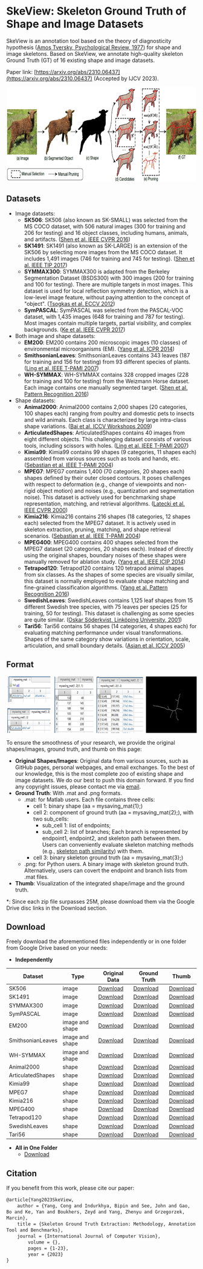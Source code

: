 # SkeView: Skeleton Ground Truth of Shape and Image Datasets

SkeView is an annotation tool based on the theory of diagnosticity hypothesis ([Amos Tversky, Psychological Review, 1977](http://www.ai.mit.edu/projects/dm/Tversky-features.pdf)) for shape and image skeletons. Based on SkeView, we annotate high-quality skeleton Ground Truth (GT) of 16 existing shape and image datasets. 

Paper link: [https://arxiv.org/abs/2310.06437](https://arxiv.org/abs/2310.06437) (Accepted by IJCV 2023).

<img src="skeview.jpg" height="250">

## Datasets

- Image datasets:
  - **SK506**: SK506 (also known as SK-SMALL) was selected from the MS COCO dataset, with 506 natural images (300 for training and 206 for testing) and 16 object classes, including humans, animals, and artifacts. ([Shen et al. IEEE CVPR 2016](https://openaccess.thecvf.com/content_cvpr_2016/papers/Shen_Object_Skeleton_Extraction_CVPR_2016_paper.pdf))
  - **SK1491**: SK1491 (also known as SK-LARGE) is an extension of the SK506 by selecting more images from the MS COCO dataset. It includes 1,491 images (746 for training and 745 for testing). ([Shen et al. IEEE TIP 2017](https://ieeexplore.ieee.org/abstract/document/8000414))
  - **SYMMAX300**: SYMMAX300 is adapted from the Berkeley Segmentation Dataset (BSDS300) with 300 images (200 for training and 100 for testing). There are multiple targets in most images. This dataset is used for local reflection symmetry detection, which is a low-level image feature, without paying attention to the concept of "object". ([Tsogkas et al. ECCV 2012](https://inria.hal.science/hal-00856535/document))
  - **SymPASCAL**: SymPASCAL was selected from the PASCAL-VOC dataset, with 1,435 images (648 for training and 787 for testing). Most images contain multiple targets, partial visibility, and complex backgrounds. ([Ke et al. IEEE CVPR 2017](https://openaccess.thecvf.com/content_cvpr_2017/papers/Ke_SRN_Side-output_Residual_CVPR_2017_paper.pdf))
- Both image and shape datasets:
  - **EM200**: EM200 contains 200 microscopic images (10 classes) of environmental microorganisms (EM). ([Yang et al. ICPR 2014](https://projet.liris.cnrs.fr/imagine/pub/proceedings/ICPR-2014/data/5209d374.pdf))
  - **SmithsonianLeaves**: SmithsonianLeaves contains 343 leaves (187 for training and 156 for testing) from 93 different species of plants. ([Ling et al. IEEE T-PAMI 2007](https://citeseerx.ist.psu.edu/document?repid=rep1&type=pdf&doi=c9bb27a60b6c2555a4c01c4c0b8808f1e3625403))
  - **WH-SYMMAX**: WH-SYMMAX contains 328 cropped images (228 for training and 100 for testing) from the Weizmann Horse dataset. Each image contains one manually segmented target. ([Shen et al. Pattern Recognition 2016](https://www.vlrlab.net/admin/uploads/avatars/Multiple_instance_subspace_learning_via_partial_random_projection_tree_for_local_reflection_symmetry_in_natural_images.pdf))
- Shape datasets:
  - **Animal2000**: Animal2000 contains 2,000 shapes (20 categories, 100 shapes each) ranging from poultry and domestic pets to insects and wild animals. Each class is characterized by large intra-class shape variations. ([Bai et al. ICCV Workshops 2009](http://pages.ucsd.edu/~ztu/publication/iccv09_nordia_ics.pdf))
  - **ArticulatedShapes**: ArticulatedShapes contains 40 images from eight different objects. This challenging dataset consists of various tools, including scissors with holes. ([Ling et al. IEEE T-PAMI 2007](https://citeseerx.ist.psu.edu/document?repid=rep1&type=pdf&doi=c9bb27a60b6c2555a4c01c4c0b8808f1e3625403))
  - **Kimia99**: Kimia99 contains 99 shapes (9 categories, 11 shapes each) assembled from various sources such as tools and hands, etc. ([Sebastian et al. IEEE T-PAMI 2004](https://ieeexplore.ieee.org/abstract/document/1273924))
  - **MPEG7**: MPEG7 contains 1,400 (70 categories, 20 shapes each) shapes defined by their outer closed contours. It poses challenges with respect to deformation (e.g., change of viewpoints and non-rigid object motion) and noises (e.g., quantization and segmentation noise). This dataset is actively used for benchmarking shape representation, matching, and retrieval algorithms. ([Latecki et al. IEEE CVPR 2000](https://ieeexplore.ieee.org/abstract/document/855850))
  - **Kimia216**: Kimia216 contains 216 shapes (18 categories, 12 shapes each) selected from the MPEG7 dataset. It is actively used in skeleton extraction, pruning, matching, and shape retrieval scenarios. ([Sebastian et al. IEEE T-PAMI 2004](https://ieeexplore.ieee.org/abstract/document/1273924))
  - **MPEG400**: MPEG400 contains 400 shapes selected from the MPEG7 dataset (20 categories, 20 shapes each). Instead of directly using the original shapes, boundary noises of these shapes were manually removed for ablation study. ([Yang et al. IEEE ICIP 2014](https://ieeexplore.ieee.org/abstract/document/7025446))
  - **Tetrapod120**: Tetrapod120 contains 120 tetrapod animal shapes from six classes. As the shapes of some species are visually similar, this dataset is normally employed to evaluate shape matching and fine-grained classification algorithms. ([Yang et al. Pattern Recognition 2016](https://www.sciencedirect.com/science/article/abs/pii/S0031320316000431))
  - **SwedishLeaves**: SwedishLeaves contains 1,125 leaf shapes from 15 different Swedish tree species, with 75 leaves per species (25 for training, 50 for testing). This dataset is challenging as some species are quite similar. ([Oskar Söderkvist, Linköping University, 2001](https://www.diva-portal.org/smash/get/diva2:303038/FULLTEXT01.pdf))
  - **Tari56**: Tari56 contains 56 shapes (14 categories, 4 shapes each) for evaluating matching performance under visual transformations. Shapes of the same category show variations in orientation, scale, articulation, and small boundary details. ([Asian et al. ICCV 2005](https://ieeexplore.ieee.org/abstract/document/1544875))


## Format

<img src="matlab.jpg" height="150">

To ensure the smoothness of your research, we provide the original shapes/images, ground truth, and thumb on this page: 
- **Original Shapes/Images**: Original data from various sources, such as GitHub pages, personal webpages, and email exchanges. To the best of our knowledge, this is the most complete zoo of existing shape and image datasets. We do our best to push this domain forward. If you find any copyright issues, please contact me via [email](https://cong-yang.github.io/).
- **Ground Truth**: With .mat and .png formats.
  - .mat: for Matlab users. Each file contains three cells:
    - cell 1: binary shape (aa = mysaving_mat{1};)
    - cell 2: component of ground truth (aa = mysaving_mat{2};), with two sub_cells:
      - sub_cell 1: list of endpoints;
      - sub_cell 2: list of branches; Each branch is represented by endpoint1, endpoint2, and skeleton path between them. Users can conveniently evaluate skeleton matching methods (e.g., [skeleton path similarity](https://ieeexplore.ieee.org/document/4359369)) with them.
    - cell 3: binary skeleton ground truth (aa = mysaving_mat{3};)
  - .png: for Python users. A binary image with skeleton ground truth. Alternatively, users can covert the endpoint and branch lists from .mat files.
- **Thumb**: Visualization of the integrated shape/image and the ground truth.

*: Since each zip file surpasses 25M, please download them via the Google Drive disc links in the Download section.

## Download

Freely download the aforementioned files independently or in one folder from Google Drive based on your needs:

- **Independently**

| Dataset  | Type | Original Data |  Ground Truth  |  Thumb  |
| ------------- | ------------- | ------------- | ------------- | ------------- |
| SK506 | image | [Download](https://drive.google.com/file/d/1YT7e2xejEhQ-rmkDk2TFEzjHrFbK4Yuw/view?usp=sharing) | [Download](https://drive.google.com/file/d/1XDEashqwtZh_0mck48h82A7IwEA-j5rg/view?usp=sharing) | [Download](https://drive.google.com/file/d/1MZKJcRI1Vtyn0Lv_-g-LnWuFFgQyu425/view?usp=sharing) |
| SK1491 | image  | [Download](https://drive.google.com/file/d/1yTlI7b-XC4PHA2NW_sT2OO2ZQrhHRHoe/view?usp=drive_link) | [Download](https://drive.google.com/file/d/1vlGFOy1PzgMuojwXLPLPatHsE5lzzU1r/view?usp=drive_link) | [Download](https://drive.google.com/file/d/1glKWiY8B5almi9N5k0bMm9KRhzlRifYR/view?usp=drive_link) |
| SYMMAX300  | image  | [Download](https://drive.google.com/file/d/1XxgY-7TbiJVaWp9FMhc8f0Vr7R2gG57o/view?usp=drive_link) | [Download](https://drive.google.com/file/d/1ZHhgy8u1xM_nNk1ZWC4q_24RfkKdJbyM/view?usp=drive_link) | [Download](https://drive.google.com/file/d/1tWi7ynb5WPOZMtB8rIJANNrf-f-2tbC_/view?usp=drive_link) |
| SymPASCAL  | image  | [Download](https://drive.google.com/file/d/1yYTkuDNQTI1UMHRb5y6jxnpbOFcRQgkt/view?usp=drive_link) | [Download](https://drive.google.com/file/d/1WoqEcJ8y3iGJPkSOxO_wY4MC2GDV9LSI/view?usp=drive_link) | [Download](https://drive.google.com/file/d/1NHJny7Ft3y04_NAhT6yOFzyC1aEfzwR2/view?usp=drive_link) |
| EM200  | image and shape  | [Download](https://drive.google.com/file/d/1MsXX83xSs_ZrhODErrMXzHpWGVdjW2n4/view?usp=drive_link) | [Download](https://drive.google.com/file/d/1dxDGnokJmA6x1yal_0KrppA2j38OhBUg/view?usp=drive_link) | [Download](https://drive.google.com/file/d/11zV4g7dl0DH_KWgBGwtiQLwZPLrjglE-/view?usp=drive_link) |
| SmithsonianLeaves  | image and shape  | [Download](https://drive.google.com/file/d/12hNjLCWaQh0FmDCwIXUIf4pI3H__ygSm/view?usp=drive_link) | [Download](https://drive.google.com/file/d/1iC0oU-tNAqA8inOGQciJqJSL3Ud7bJ6R/view?usp=drive_link) | [Download](https://drive.google.com/file/d/1QtspopRC04HhNSLsnb_V6KN9xpt1fLZ7/view?usp=drive_link) |
| WH-SYMMAX  | image and shape  | [Download](https://drive.google.com/file/d/1OQzi5goTCVaqQsL30S4sEhYBq3FUIv_Z/view?usp=drive_link) | [Download](https://drive.google.com/file/d/1h4WjROuocIhEdxU1nn2KmS8IcIDjw754/view?usp=drive_link) | [Download](https://drive.google.com/file/d/1sRYLmjPPHCgsgLqVn2U_4ZisKreVyPnV/view?usp=drive_link) |
| Animal2000  | shape | [Download](https://drive.google.com/file/d/1vmksd2CRLihgYa__WH95ouAiu4CFoeNm/view?usp=drive_link) | [Download](https://drive.google.com/file/d/1Fjrfx6pph2oFTqRz5tdScB85yeWy-2l2/view?usp=drive_link) | [Download](https://drive.google.com/file/d/1oxtsKDtdNKUd_5lLGVYYwoY1oOZNc9b9/view?usp=drive_link) |
| ArticulatedShapes  | shape  | [Download](https://drive.google.com/file/d/1wzA4T7-8iDYyXGj1g81HXq_uWN5HwysA/view?usp=drive_link) | [Download](https://drive.google.com/file/d/1d8RuEux48vVtMy-bukBX-IsMftQZOauI/view?usp=sharing) | [Download](https://drive.google.com/file/d/1iI75OA5udE3OPhYUXcQi2J46d_puctcO/view?usp=drive_link) |
| Kimia99  | shape  | [Download](https://drive.google.com/file/d/1mWIrVJ127d-3UTx8fDuSv9IeAVIIpCAG/view?usp=drive_link) | [Download](https://drive.google.com/file/d/14O9Q4bmdaTk-W_8bEDXiXZQGc-7hi7pW/view?usp=drive_link) | [Download](https://drive.google.com/file/d/1FR1f6GFm-letWhJuzYtYTWKjtb1Ivc5X/view?usp=drive_link) |
| MPEG7  | shape  | [Download](https://drive.google.com/file/d/1W4n8gdi0wOx3YPcqlmVd1cEn5pXsIyyJ/view?usp=drive_link) | [Download](https://drive.google.com/file/d/1_drMe5Tba-A9Fr1VtJFGAX0FP2jBQU9R/view?usp=drive_link) | [Download](https://drive.google.com/file/d/1k_4qfSx_j6pXo4B4VGuR9dZM1ZbW4PbP/view?usp=drive_link) |
| Kimia216  | shape  | [Download](https://drive.google.com/file/d/16KyJRlAWJmGe32EN75aoZH7D3XHMXAxb/view?usp=drive_link) | [Download](https://drive.google.com/file/d/1D_wLfITpmRRhy00zXdZWK9-XPdXYRYK9/view?usp=drive_link) | [Download](https://drive.google.com/file/d/1qSv8sOX7kfUXE8rHUHhMp9jq-dvqjYrn/view?usp=drive_link) |
| MPEG400  | shape  | [Download](https://drive.google.com/file/d/1Vf3H7oP1PSIdtxqo0-6lVrmEKnY3p2xV/view?usp=drive_link) | [Download](https://drive.google.com/file/d/1m04__AhdUy0d_uKk5pmOGQb-6GIcT_wD/view?usp=drive_link) | [Download](https://drive.google.com/file/d/1yHh3veW5h8U88nIfWykRiz4ugGB3-apG/view?usp=drive_link) |
| Tetrapod120  | shape  | [Download](https://drive.google.com/file/d/1P-DXfDNHoFZiBEk2wXB91w8tHzuPTT5o/view?usp=drive_link) | [Download](https://drive.google.com/file/d/1vtawOSMS4qT9slYSc19ybHIWnNarybEg/view?usp=drive_link) | [Download](https://drive.google.com/file/d/1Zvtosxz6y_l6vrDgjYH50QAi2yEi1pR4/view?usp=drive_link) |
| SwedishLeaves  | shape  | [Download](https://drive.google.com/file/d/1y9EwKsq_dnNLNkz7gnMCADG2nmh3zqJr/view?usp=drive_link) | [Download](https://drive.google.com/file/d/1V_9CcW_sXtj9N5cAkyhTEk5IPQ-L6g3C/view?usp=drive_link) | [Download](https://drive.google.com/file/d/1eOwKIB0N_MBrc0dFBm0T680uqNZ4wAo2/view?usp=drive_link) |
| Tari56  | shape  | [Download](https://drive.google.com/file/d/13uX2SW19dJJeGzgD2Tg0jvFeqz-hgvHh/view?usp=drive_link) | [Download](https://drive.google.com/file/d/17DKRw8Y-g07WMexCcBpS3WmXgsQylooW/view?usp=drive_link) | [Download](https://drive.google.com/file/d/1de3F4mhJUVMsdaME8nto-mdm8fTtbvHY/view?usp=drive_link) |

- **All in One Folder**
  - [Download](https://drive.google.com/drive/folders/1F1TEZOgShNSGZn2uBtbw0xYen25zsPn9?usp=sharing)
 
## Citation

If you benefit from this work, please cite our paper:

	@article{Yang2023SkeView,
		author = {Yang, Cong and Indurkhya, Bipin and See, John and Gao, Bo and Ke, Yan and Boukhers, Zeyd and Yang, Zhenyu and Grzegorzek, Marcin},
		title = {Skeleton Ground Truth Extraction: Methodology, Annotation Tool and Benchmarks},
		journal = {International Journal of Computer Vision},
            volume = {},
            pages = {1-23},
            year = {2023}
	}
